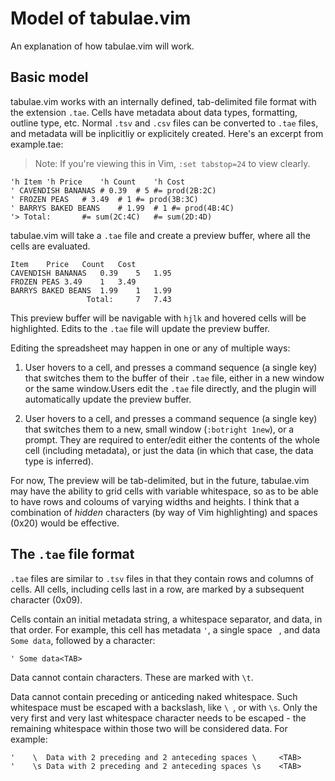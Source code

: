 Model of tabulae.vim
====================
An explanation of how tabulae.vim will work.

Basic model
-----------
tabulae.vim works with an internally defined, tab-delimited file format with the
extension `.tae`. Cells have metadata about data types, formatting, outline
type, etc. Normal `.tsv` and `.csv` files can be converted to `.tae` files, and
metadata will be inplicitliy or explicitely created. Here's an excerpt from
example.tae:

> Note: If you're viewing this in Vim, `:set tabstop=24` to view clearly.

```tae
'h Item	'h Price	'h Count	'h Cost	
' CAVENDISH BANANAS	# 0.39	# 5	#= prod(2B:2C)	
' FROZEN PEAS	# 3.49	# 1	#= prod(3B:3C)	
' BARRYS BAKED BEANS	# 1.99	# 1	#= prod(4B:4C)	
'> Total:		#= sum(2C:4C)	#= sum(2D:4D)	
```

tabulae.vim will take a `.tae` file and create a preview buffer, where all the
cells are evaluated.

```tae.view
Item	Price	Count	Cost	
CAVENDISH BANANAS	0.39	5	1.95	
FROZEN PEAS	3.49	1	3.49	
BARRYS BAKED BEANS	1.99	1	1.99	
                 Total:		7	7.43	
```

This preview buffer will be navigable with `hjlk` and hovered cells will be
highlighted. Edits to the `.tae` file will update the preview buffer.

Editing the spreadsheet may happen in one or any of multiple ways:

1.  User hovers to a cell, and presses a command sequence (a single key) that
    switches them to the buffer of their `.tae` file, either in a new window or
    the same window.Users edit the `.tae` file directly, and the plugin will
    automatically update the preview buffer.

2.  User hovers to a cell, and presses a command sequence (a single key) that
    switches them to a new, small window (`:botright 1new`), or a prompt. They
    are required to enter/edit either the contents of the whole cell (including
    metadata), or just the data (in which that case, the data type is inferred).

For now, The preview will be tab-delimited, but in the future, tabulae.vim may
have the ability to grid cells with variable whitespace, so as to be able to
have rows and coloums of varying widths and heights. I think that a combination
of _hidden_ <TAB> characters (by way of Vim highlighting) and spaces (0x20)
would be effective.

The `.tae` file format
----------------------
`.tae` files are similar to `.tsv` files in that they contain rows and columns
of cells. All cells, including cells last in a row, are marked by a subsequent
<TAB> character (0x09).

Cells contain an initial metadata string, a whitespace separator, and data, in
that order. For example, this cell has metadata `'`, a single space ` `, and
data `Some data`, followed by a <TAB> character:

```
' Some data<TAB>
```

Data cannot contain <TAB> characters. These are marked with `\t`.

Data cannot contain preceding or anticeding naked whitespace. Such whitespace
must be escaped with a backslash, like `\ `, or with `\s`. Only the very first
and very last whitespace character needs to be escaped - the remaining
whitespace within those two  will be considered data. For example:

```tae
'    \  Data with 2 preceding and 2 anteceding spaces \     <TAB>
'    \s Data with 2 preceding and 2 anteceding spaces \s    <TAB>
```

